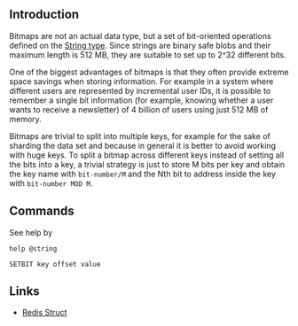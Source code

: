 ## Introduction


Bitmaps are not an actual data type, but a set of bit-oriented operations defined on the [String type](/docs/CS/DB/Redis/struct/SDS.md). Since strings are binary safe blobs and their maximum length is 512 MB, they are suitable to set up to 2^32 different bits.

One of the biggest advantages of bitmaps is that they often provide extreme space savings when storing information. For example in a system where different users are represented by incremental user IDs, it is possible to remember a single bit information (for example, knowing whether a user wants to receive a newsletter) of 4 billion of users using just 512 MB of memory.



Bitmaps are trivial to split into multiple keys, for example for the sake of sharding the data set and because in general it is better to avoid working with huge keys. To split a bitmap across different keys instead of setting all the bits into a key, a trivial strategy is just to store M bits per key and obtain the key name with `bit-number/M` and the Nth bit to address inside the key with `bit-number MOD M`.

## Commands

See help by 

```shell
help @string
```





```shell
SETBIT key offset value
```



## Links

- [Redis Struct](/docs/CS/DB/Redis/struct/struct.md?id=hashes)






